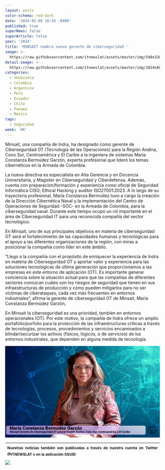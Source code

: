 ```yaml
---
layout: posts
color-schema: red-dark
date: '2024-02-09 18:10 -0400'
published: true
superNews: false
superArticle: false
year: '2024'
title: 'MINSAIT nombra nueva gerente de ciberseguridad '
image: >-
  https://raw.githubusercontent.com/itnewslat/assets/master/img/540x320/Maria-Bermudez-Garzon-p.jpg
detail-image: >-
  https://raw.githubusercontent.com/itnewslat/assets/master/img/1024x680/Maria-Bermudez-Garzon-g.jpg
categories:
  - Venezuela
  - Colombia
  - Argentina
  - Perú
  - Ecuador
  - Chile
  - Panama
  - Mexico
tags:
  - Seguridad
week: '06'
---
```

Minsait, una compañía de Indra, ha designado como gerente de Ciberseguridad OT (Tecnología de las Operaciones) para la Región Andina, Cono Sur, Centroamérica y El Caribe a la ingeniera de sistemas María Constanza Bermúdez Garzón, experta profesional que lideró los temas cibernéticos en la Armada de Colombia.

La nueva directiva es especialista en Alta Gerencia y en Docencia Universitaria, y Magister en Ciberseguridad y Ciberdefensa. Además, cuenta con preparación/formación y experiencia como oficial de Seguridad Informática CISO; Ethical Hacking y auditor ISO27001:2023. A lo largo de su trayectoria profesional, María Constanza Bermúdez tuvo a cargo la creación de la Dirección Cibernética Naval y la implementación del Centro de Operaciones de Seguridad -SOC- en la Armada de Colombia, para la ciberseguridad naval. Durante este tiempo ocupó un rol importante en el área de Ciberseguridad IT para una reconocida compañía del sector tecnológico.

En Minsait, uno de sus principales objetivos en materia de ciberseguridad OT será el fortalecimiento de las capacidades humanas y tecnológicas para el apoyo a las diferentes organizaciones de la región, con miras a posicionar la compañía como líder en este ámbito.

“Llego a la compañía con el propósito de enriquecer la experiencia de Indra en materia de Ciberseguridad OT y aportar valor y experiencia para las soluciones tecnológicas de última generación que proporcionamos a las empresas en este entorno de aplicación (OT). Es importante generar conciencia sobre la situación actual para que las compañías de diferentes sectores conozcan cuáles son los riesgos de seguridad que tienen en sus infraestructuras de producción y cómo pueden mitigarlos para no ser víctimas de ciberataques, cada vez más frecuentes en entornos industriales”, afirma la gerente de ciberseguridad OT de Minsait, María Constanza Bermúdez Garzón, 

En Minsait la ciberseguridad es una prioridad, también en entornos operacionales (OT). Por este motivo, la compañía de Indra ofrece un amplio portafolio/porfolio para la protección de las infraestructuras críticas a través de tecnologías, procesos, procedimientos y servicios encaminados a blindar/securizar los activos (físicos, lógicos, o de servicios) de los entornos industriales, que dependen en alguna medida de tecnología.

![](https://raw.githubusercontent.com/itnewslat/assets/master/img/540x320/Maria-Bermudez-Garzon-p.jpg)

<table style="height: 42px;" width="569">
<tbody>
<tr>
<td style="text-align: justify;"><sub><strong>Nuestras noticias también son publicadas a través de nuestra cuenta en Twitter <a href="https://twitter.com/itnewslat?lang=es">@ITNEWSLAT</a> y en la aplicación <a href="https://squidapp.co/en/">SQUID</a></strong></sub></td>
</tr>
</tbody>
</table>

<img src="https://tracker.metricool.com/c3po.jpg?hash=56f88a41e39ab42c063cc51676587a04"/>